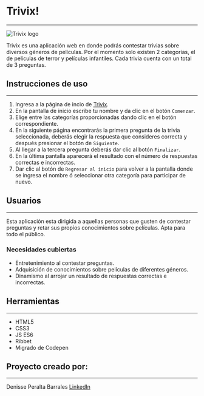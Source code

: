 # Trivix!
---
![Trivix logo](https://i.ibb.co/jJmMB57/Pics-Art-12-02-01-54-58.png)

Trivix es una aplicación web en donde podrás contestar trivias sobre diversos géneros de películas. Por el momento solo existen 2 categorías, el de películas de terror y películas infantiles. Cada trivia cuenta con un total de 3 preguntas.

## Instrucciones de uso
---
1. Ingresa a la página de incio de [Trivix](https://denisseperalta.github.io/GDL003-Trivia/src/).
2. En la pantalla de inicio escribe tu nombre y da clic en el botón `Comenzar`.
3. Elige entre las categorías proporcionadas dando clic en el botón correspondiente.
4. En la siguiente página encontrarás la primera pregunta de la trivia seleccionada, deberás elegir la respuesta que consideres correcta y después presionar el botón de `Siguiente`.
5. Al llegar a la tercera pregunta deberás dar clic al botón `Finalizar`.
6. En la última pantalla aparecerá el resultado con el número de respuestas correctas e incorrectas.
7. Dar clic al botón de `Regresar al inicio` para volver a la pantalla donde se ingresa el nombre ó seleccionar otra categoría para participar de nuevo.

## Usuarios
---
Esta aplicación esta dirigida a aquellas personas que gusten de contestar preguntas y retar sus propios conocimientos sobre películas. Apta para todo el público.


### Necesidades cubiertas
* Entretenimiento al contestar preguntas.
* Adquisición de conocimientos sobre películas de diferentes géneros.
* Dinamismo al arrojar un resultado de respuestas correctas e incorrectas.

## Herramientas
---
* HTML5
* CSS3
* JS ES6
* Ribbet
* Migrado de Codepen

## Proyecto creado por:
---
Denisse Peralta Barrales [LinkedIn](https://www.linkedin.com/in/denisse-peralta-barrales/)
